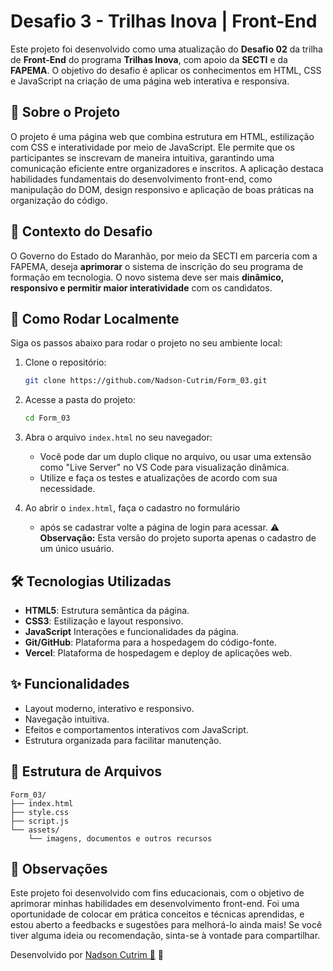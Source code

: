 # Desafio 3 - Trilhas Inova | Front-End

Este projeto foi desenvolvido como uma atualização do **Desafio 02** da trilha de **Front-End** do programa **Trilhas Inova**, com apoio da **SECTI** e da **FAPEMA**. O objetivo do desafio é aplicar os conhecimentos em HTML, CSS e JavaScript na criação de uma página web interativa e responsiva.

## 🧩 Sobre o Projeto

O projeto é uma página web que combina estrutura em HTML, estilização com CSS e interatividade por meio de JavaScript. Ele permite que os participantes se inscrevam de maneira intuitiva, garantindo uma comunicação eficiente entre organizadores e inscritos.
A aplicação destaca habilidades fundamentais do desenvolvimento front-end, como manipulação do DOM, design responsivo e aplicação de boas práticas na organização do código.

 

## 📌 Contexto do Desafio

O Governo do Estado do Maranhão, por meio da SECTI em parceria com a FAPEMA, deseja **aprimorar** o sistema de inscrição do seu programa de formação em tecnologia. O novo sistema deve ser mais **dinâmico, responsivo e permitir maior interatividade** com os candidatos.

## 🚀 Como Rodar Localmente

Siga os passos abaixo para rodar o projeto no seu ambiente local:

1. Clone o repositório:
   ```bash
   git clone https://github.com/Nadson-Cutrim/Form_03.git
   ```

2. Acesse a pasta do projeto:
   ```bash
   cd Form_03
   ```

3. Abra o arquivo `index.html` no seu navegador:
   - Você pode dar um duplo clique no arquivo, ou usar uma extensão como "Live Server" no VS Code para visualização dinâmica.
   - Utilize e faça os testes e atualizações de acordo com sua necessidade.

4. Ao abrir o `index.html`, faça o cadastro no formulário
   - após se cadastrar volte a página de login para acessar.
⚠️ **Observação:** Esta versão do projeto suporta apenas o cadastro de um único usuário.


## 🛠️ Tecnologias Utilizadas

- **HTML5**: Estrutura semântica da página.
- **CSS3**: Estilização e layout responsivo.
- **JavaScript**  Interações e funcionalidades da página.
- **Git/GitHub**: Plataforma para a hospedagem do código-fonte.
- **Vercel**: Plataforma de hospedagem e deploy  de aplicações web.

## ✨ Funcionalidades

- Layout moderno, interativo e responsivo.
- Navegação intuitiva.
- Efeitos e comportamentos interativos com JavaScript.
- Estrutura organizada para facilitar manutenção.

## 📁 Estrutura de Arquivos

```
Form_03/
├── index.html
├── style.css
├── script.js
└── assets/ 
    └── imagens, documentos e outros recursos
```

## 📌 Observações
Este projeto foi desenvolvido com fins educacionais, com o objetivo de aprimorar minhas habilidades em desenvolvimento front-end. Foi uma oportunidade de colocar em prática conceitos e técnicas aprendidas, e estou aberto a feedbacks e sugestões para melhorá-lo ainda mais! Se você tiver alguma ideia ou recomendação, sinta-se à vontade para compartilhar.


Desenvolvido por [Nadson Cutrim 🦆](https://github.com/Nadson-Cutrim) 🚀



